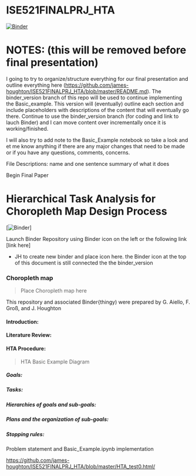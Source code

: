 # ISE521FINALPRJ_HTA

[![Binder](https://mybinder.org/badge_logo.svg)](https://mybinder.org/v2/gh/james-houghton/ISE521FINALPRJ_HTA/binder_version)



# NOTES: (this will be removed before final presentation)
I going to try to organize/structure everything for our final presentation and outline everything here (https://github.com/james-houghton/ISE521FINALPRJ_HTA/blob/master/README.md). The binder_version branch of this repo will be used to continue implementing the Basic_example. This version will (eventually) outline each section and include placeholders with descriptions of the content that will eventually go there. Continue to use the binder_version branch (for coding and link to lauch Binder) and I can move content over incrementally once it is working/finished.

I will also try to add note to the Basic_Example notebook so take a look and et me know anything if there are any major changes that need to be made or if you have any questions, comments, concerns.


File Descriptions:
name and one sentence summary of what it does


Begin Final Paper



# Hierarchical Task Analysis for Choropleth Map Design Process


[![Binder](https://mybinder.org/badge_logo.svg)]  

Launch Binder Repository using Binder icon on the left or the following link [link here]  

- JH to create new binder and place icon here. the Binder icon at the top of this document is still connected the the binder_version



### Choropleth map
>Place Choropleth map here



This repository and associated Binder{thingy) were prepared by G. Aiello, F. Groß, and J. Houghton

#### Introduction:

#### Literature Review:


#### HTA Procedure:
> HTA Basic Example Diagram


##### Goals:

##### Tasks:

##### Hierarchies of goals and sub-goals:

##### Plans and the organization of sub-goals:

##### Stopping rules:

Problem statement and Basic_Example.ipynb implementation

https://github.com/james-houghton/ISE521FINALPRJ_HTA/blob/master/HTA_test0.html/
